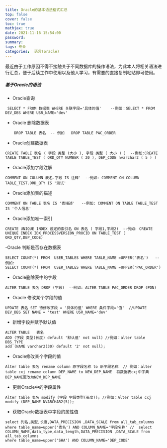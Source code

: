 ```yaml
---
title: Oracle的基本语法格式汇总
top: false
cover: false
toc: true
mathjax: true
date: 2021-11-16 15:54:00
password:
summary:
tags: 专业
categories:  语言(oracle)
---
```

最近由于工作原因不得不接触关于不同数据库的操作语法，为此本人将相关语法进行汇总，便于后续工作中使用以及他人学习，有需要的直接复制粘贴即可使用。

##### 基于Oracle的语法
- Oracle查询
```Oracle
 SELECT * FROM 数据表 WHERE 关联字段='具体的值'    --例如：SELECT * FROM DEV_DBS WHERE USR_NAME='dev'
 ```

- Oracle 删除数据表
``` Oracle
    DROP TABLE 表名  -- 例如   DROP TABLE PAC_ORDER
 ```


- Oracle创建数据表
``` Oracle
CREATE TABLE 表名 ( 字段 类型 (大小 ), 字段 类型 ( 大小 ) )  --例如:CREATE TABLE TABLE_TEST ( ORD_QTY NUMBER ( 20 ), DEP_CODE nvarchar2 ( 5 ) )
 ```

- Oracle添加字段注解
``` Oracle
COMMENT ON COLUMN 表名.字段 IS 注释'  --例如: COMMENT ON COLUMN TABLE_TEST.ORD_QTY IS '测试'
 ```
- Oracle添加表的描述
```Oracle
COMMENT ON TABLE 表名 IS '表描述'   --例如: COMMENT ON TABLE TABLE_TEST IS '个人信息'
 ```
- Oracle添加唯一索引
```Oracle
CREATE UNIQUE INDEX 设定的索引名 ON 表名 ( 字段1,字段2)  --例如: CREATE UNIQUE INDEX IDX_PROCESSVERSION_PROCID ON TABLE_TEST ( ORD_QTY,DEP_CODE)
 ```
-Oracle 判断是否存在数据表
```Oracle
SELECT COUNT(*) FROM  USER_TABLES WHERE TABLE_NAME =UPPER('表名')   --例如:
SELECT COUNT(*) FROM  USER_TABLES WHERE TABLE_NAME =UPPER('PAC_ORDER')
 ```
- Oracle删除表中的字段
``` Oracle
ALTER TABLE 表名 DROP (字段)  --例如: ALTER TABLE PAC_ORDER DROP (PON)
```
- Oracle 修改某个字段的值
```Oracle
UPDATE 表名 SET 待修改字段 = '具体的值' WHERE 条件字段='值'  //UPDATE DEV_DBS SET NAME = 'test' WHERE USR_NAME='dev'
```
- 新增字段并赋予默认值
``` Oracle
ALTER TABLE   表名
ADD (字段 类型(长度) default '默认值' not null) //例如：alter table DBS_TYPE
add (NAME varchar2(30) default '2' not null);
```
- Oracle修改某个字段的值
``` Oracle
Alter table 表名 rename column 原字段名称 to 新字段名称  // 例如：alter table cxj rename column DEP_NAME to NEW_DEP_NAME  将数据表cxj中字典DEP_NAME更改为NEW_DEP_NAME
```

- 更新Oracle中的字段属性
``` Oracle
Alter table 表名 modify (字段 字段类型(长度)); //例如：Alter table cxj modify (DEP_NAME NVARCHAR2(5));
```
- 获取Oracle数据表中字段的属性值
``` Oracle
select 列名,类型,长度,DATA_PRECISION ,DATA_SCALE from all_tab_columns  
where table_name=upper('表名') AND COLUMN_NAME='字段名称' //  select COLUMN_NAME,data_type,data_length,DATA_PRECISION ,DATA_SCALE from all_tab_columns  
where table_name=upper('SHA') AND COLUMN_NAME='DEP_CODE'
 ```